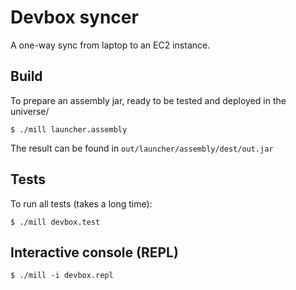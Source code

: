 # Devbox syncer

A one-way sync from laptop to an EC2 instance.

## Build

To prepare an assembly jar, ready to be tested and deployed in the universe/

```
$ ./mill launcher.assembly
```

The result can be found in `out/launcher/assembly/dest/out.jar`

## Tests

To run all tests (takes a long time):

```
$ ./mill devbox.test
```

## Interactive console (REPL)

```
$ ./mill -i devbox.repl
```
